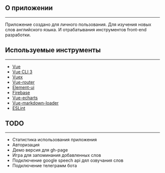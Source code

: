## О приложении
___

Приложение создано для личного пользования. 
Для изучения новых слов английского языка. И отрабатывания инструментов front-end разработки.

## Используемые инструменты
___
* [Vue](http://vuejs.org/)
* [Vue CLI 3](https://cli.vuejs.org/)
* [Vuex](https://vuex.vuejs.org/)
* [Vue-router](https://router.vuejs.org/)
* [Element-ui](http://element.eleme.io/)
* [Firebase](https://firebase.google.com/)
* [Vue-echarts](https://github.com/ecomfe/vue-echarts)
* [Vue-markdown-loader](https://github.com/QingWei-Li/vue-markdown-loader)
* [ESLint](https://eslint.org/)

## TODO
___
* Статистика использования приложения
* Авторизация
* Демо версия для gh-page
* Игра для запоминания добавленных слов
* Подключение google speech api дял озвучания слов
* Подключение телеграмм бота
